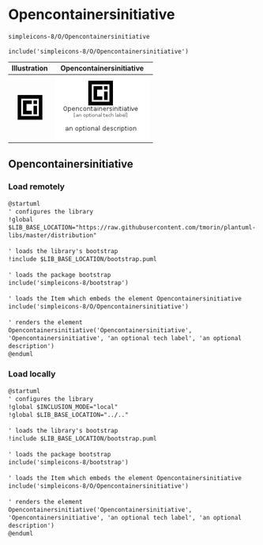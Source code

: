 # Opencontainersinitiative


```text
simpleicons-8/O/Opencontainersinitiative
```

```text
include('simpleicons-8/O/Opencontainersinitiative')
```



| Illustration | Opencontainersinitiative |
| :---: | :---: |
| ![illustration for Illustration](../../simpleicons-8/O/Opencontainersinitiative.png) | ![illustration for Opencontainersinitiative](../../simpleicons-8/O/Opencontainersinitiative.Local.png) |




## Opencontainersinitiative

### Load remotely
```plantuml
@startuml
' configures the library
!global $LIB_BASE_LOCATION="https://raw.githubusercontent.com/tmorin/plantuml-libs/master/distribution"

' loads the library's bootstrap
!include $LIB_BASE_LOCATION/bootstrap.puml

' loads the package bootstrap
include('simpleicons-8/bootstrap')

' loads the Item which embeds the element Opencontainersinitiative
include('simpleicons-8/O/Opencontainersinitiative')

' renders the element
Opencontainersinitiative('Opencontainersinitiative', 'Opencontainersinitiative', 'an optional tech label', 'an optional description')
@enduml
```

### Load locally
```plantuml
@startuml
' configures the library
!global $INCLUSION_MODE="local"
!global $LIB_BASE_LOCATION="../.."

' loads the library's bootstrap
!include $LIB_BASE_LOCATION/bootstrap.puml

' loads the package bootstrap
include('simpleicons-8/bootstrap')

' loads the Item which embeds the element Opencontainersinitiative
include('simpleicons-8/O/Opencontainersinitiative')

' renders the element
Opencontainersinitiative('Opencontainersinitiative', 'Opencontainersinitiative', 'an optional tech label', 'an optional description')
@enduml
```

